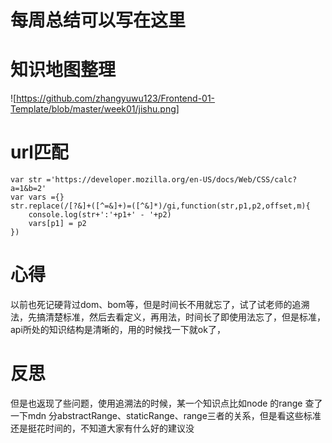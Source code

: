 # 每周总结可以写在这里
# 知识地图整理
![https://github.com/zhangyuwu123/Frontend-01-Template/blob/master/week01/jishu.png]

# url匹配
```
var str ='https://developer.mozilla.org/en-US/docs/Web/CSS/calc?a=1&b=2'
var vars ={}
str.replace(/[?&]+([^=&]+)=([^&]*)/gi,function(str,p1,p2,offset,m){
    console.log(str+':'+p1+' - '+p2)
    vars[p1] = p2
})
```
# 心得
以前也死记硬背过dom、bom等，但是时间长不用就忘了，试了试老师的追溯法，先搞清楚标准，然后去看定义，再用法，时间长了即使用法忘了，但是标准，api所处的知识结构是清晰的，用的时候找一下就ok了，
# 反思
   但是也返现了些问题，使用追溯法的时候，某一个知识点比如node 的range 查了一下mdn 分abstractRange、staticRange、range三者的关系，但是看这些标准还是挺花时间的，不知道大家有什么好的建议没

